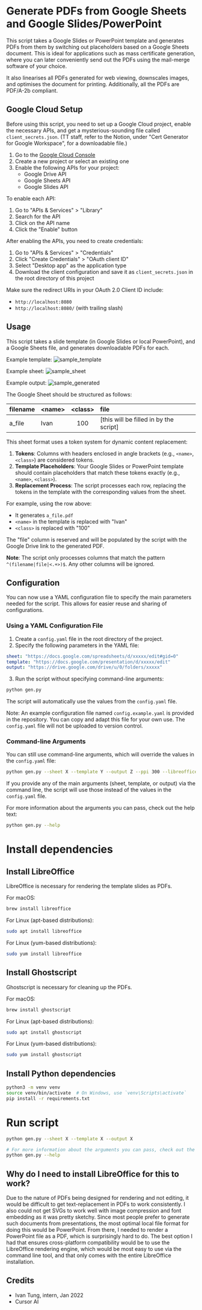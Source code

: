 # Generate PDFs from Google Sheets and Google Slides/PowerPoint

This script takes a Google Slides or PowerPoint template and generates PDFs from
them by switching out placeholders based on a Google Sheets document. This is
ideal for applications such as mass certificate generation, where you can
later conveniently send out the PDFs using the mail-merge software of your
choice.

It also linearises all PDFs generated for web viewing, downscales images, and
optimises the document for printing. Additionally, all the PDFs are PDF/A-2b
compliant.

## Google Cloud Setup

Before using this script, you need to set up a Google Cloud project, enable the necessary APIs, and get a mysterious-sounding file called `client_secrets.json`. (TT staff, refer to the Notion, under "Cert Generator for Google Workspace", for a downloadable file.)

1. Go to the [Google Cloud Console](https://console.cloud.google.com/)
2. Create a new project or select an existing one
3. Enable the following APIs for your project:
   - Google Drive API
   - Google Sheets API
   - Google Slides API

To enable each API:
1. Go to "APIs & Services" > "Library"
2. Search for the API
3. Click on the API name
4. Click the "Enable" button

After enabling the APIs, you need to create credentials:

1. Go to "APIs & Services" > "Credentials"
2. Click "Create Credentials" > "OAuth client ID"
3. Select "Desktop app" as the application type
4. Download the client configuration and save it as `client_secrets.json` in the root directory of this project

Make sure the redirect URIs in your OAuth 2.0 Client ID include:
- `http://localhost:8080`
- `http://localhost:8080/` (with trailing slash)

## Usage

This script takes a slide template (in Google Slides or local PowerPoint), and a Google Sheets file, and generates downloadable PDFs for each.

Example template: 
![sample_template](https://github.com/user-attachments/assets/66ac8981-615c-452a-a7dd-436bcff1dbf5)

Example sheet: 
![sample_sheet](https://github.com/user-attachments/assets/6c11b85f-f54e-4f22-aeb9-ffd2db15021b)

Example output: 
![sample_generated](https://github.com/user-attachments/assets/474290b6-3ad1-452b-8ad6-f959d68ef840)

The Google Sheet should be structured as follows:

| filename | \<name> | \<class> | file                                   |
| :------- | :------ | :------: | :------------------------------------- |
| a_file   | Ivan    |   100    | [this will be filled in by the script] |

This sheet format uses a token system for dynamic content replacement:

1. **Tokens**: Columns with headers enclosed in angle brackets (e.g., `<name>`, `<class>`) are considered tokens.
2. **Template Placeholders**: Your Google Slides or PowerPoint template should contain placeholders that match these tokens exactly (e.g., `<name>`, `<class>`).
3. **Replacement Process**: The script processes each row, replacing the tokens in the template with the corresponding values from the sheet.

For example, using the row above:
- It generates `a_file.pdf`
- `<name>` in the template is replaced with "Ivan"
- `<class>` is replaced with "100"

The "file" column is reserved and will be populated by the script with the Google Drive link to the generated PDF.

**Note**: The script only processes columns that match the pattern `^(filename|file|<.+>)$`. Any other columns will be ignored.

## Configuration

You can now use a YAML configuration file to specify the main parameters needed for the script. This allows for easier reuse and sharing of configurations.

### Using a YAML Configuration File

1. Create a `config.yaml` file in the root directory of the project.
2. Specify the following parameters in the YAML file:

```yaml
sheet: "https://docs.google.com/spreadsheets/d/xxxxx/edit#gid=0"
template: "https://docs.google.com/presentation/d/xxxxx/edit"
output: "https://drive.google.com/drive/u/0/folders/xxxxx"
```

3. Run the script without specifying command-line arguments:

```bash
python gen.py
```

The script will automatically use the values from the `config.yaml` file.

Note: An example configuration file named `config.example.yaml` is provided in the repository. You can copy and adapt this file for your own use. The `config.yaml` file will not be uploaded to version control.

### Command-line Arguments

You can still use command-line arguments, which will override the values in the `config.yaml` file:

```bash
python gen.py --sheet X --template Y --output Z --ppi 300 --libreoffice /path/to/libreoffice --gs /path/to/ghostscript
```

If you provide any of the main arguments (sheet, template, or output) via the command line, the script will use those instead of the values in the `config.yaml` file.

For more information about the arguments you can pass, check out the help text:

```bash
python gen.py --help
```

# Install dependencies

## Install LibreOffice
LibreOffice is necessary for rendering the template slides as PDFs.

For macOS:
```bash
brew install libreoffice
```

For Linux (apt-based distributions):
```bash
sudo apt install libreoffice
```

For Linux (yum-based distributions):
```bash
sudo yum install libreoffice
```

## Install Ghostscript
Ghostscript is necessary for cleaning up the PDFs.

For macOS:
```bash
brew install ghostscript
```

For Linux (apt-based distributions):
```bash
sudo apt install ghostscript
```

For Linux (yum-based distributions):
```bash
sudo yum install ghostscript
```

## Install Python dependencies
```bash
python3 -m venv venv
source venv/bin/activate  # On Windows, use `venv\Scripts\activate`
pip install -r requirements.txt
```

# Run script
```bash
python gen.py --sheet X --template X --output X

# For more information about the arguments you can pass, check out the help text
python gen.py --help
```

## Why do I need to install LibreOffice for this to work?

Due to the nature of PDFs being designed for rendering and not editing, it would
be difficult to get text-replacement in PDFs to work consistently. I also could
not get SVGs to work well with image compression and font embedding as it was
pretty sketchy. Since most people prefer to generate such documents from
presentations, the most optimal local file format for doing this would be
PowerPoint. From there, I needed to render a PowerPoint file as a PDF, which is
surprisingly hard to do. The best option I had that ensures cross-platform
compatibility would be to use the LibreOffice rendering engine, which would be
most easy to use via the command line tool, and that only comes with the entire
LibreOffice installation.

## Credits

- Ivan Tung, intern, Jan 2022
- Cursor AI
